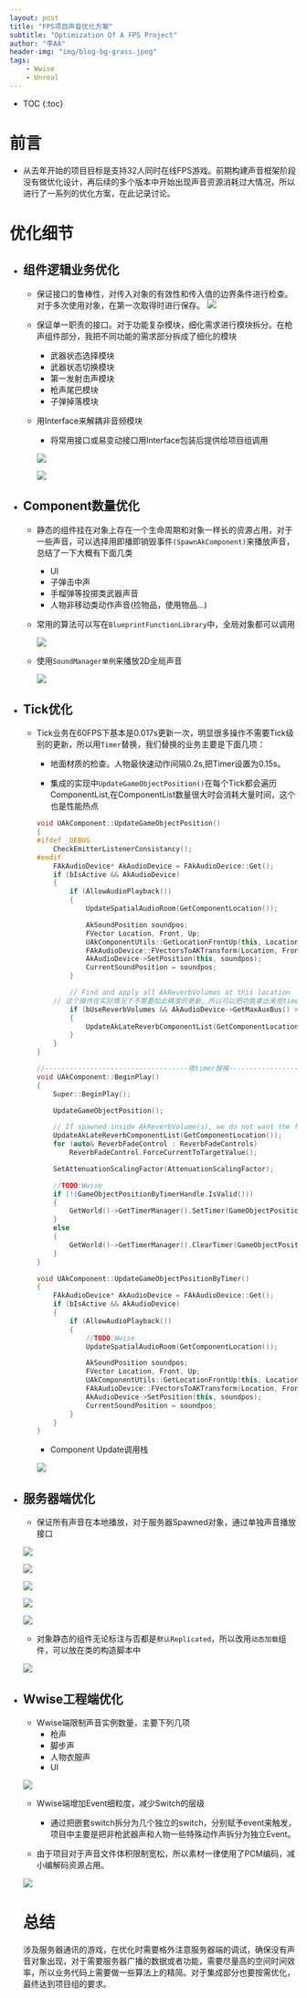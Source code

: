 ```yaml
---
layout: post
title: "FPS项目声音优化方案"
subtitle: "Optimization Of A FPS Project"
author: "李AA"
header-img: "img/blog-bg-grass.jpeg"
tags:
    - Wwise
    - Unreal
---
```


* TOC
{:toc}


# 前言
* 从去年开始的项目目标是支持32人同时在线FPS游戏。前期构建声音框架阶段没有做优化设计，再后续的多个版本中开始出现声音资源消耗过大情况，所以进行了一系列的优化方案，在此记录讨论。

# 优化细节
* ## 组件逻辑业务优化
  * 保证接口的鲁棒性，对传入对象的有效性和传入值的边界条件进行检查。对于多次使用对象，在第一次取得时进行保存。
    ![](/img/in-post/FPSOptimization/ValidCheck.PNG)
  * 保证单一职责的接口。对于功能复杂模块，细化需求进行模块拆分。在枪声组件部分，我把不同功能的需求部分拆成了细化的模块
    * 武器状态选择模块
    * 武器状态切换模块
    * 第一发射击声模块
    * 枪声尾巴模块
    * 子弹掉落模块
  * 用Interface来解耦非音频模块
    * 将常用接口或易变动接口用Interface包装后提供给项目组调用
    
    ![](/img/in-post/FPSOptimization/ISoundManager.PNG)
    
    ![](/img/in-post/FPSOptimization/ISoundManager02.PNG)

* ## Component数量优化
  * 静态的组件挂在对象上存在一个生命周期和对象一样长的资源占用，对于一些声音，可以选择用即播即销毁事件```(SpawnAkComponent)```来播放声音，总结了一下大概有下面几类
    * UI
    * 子弹击中声
    * 手榴弹等投掷类武器声音
    * 人物非移动类动作声音(捡物品，使用物品...)
  * 常用的算法可以写在```BlueprintFunctionLibrary```中，全局对象都可以调用
    
    ![](/img/in-post/FPSOptimization/BPFunctionLibrary.PNG) 

  * 使用```SoundManager单例```来播放2D全局声音
    
    ![](/img/in-post/FPSOptimization/SoundManager.PNG)

* ## Tick优化
  * Tick业务在60FPS下基本是0.017s更新一次，明显很多操作不需要Tick级别的更新，所以用```Timer```替换，我们替换的业务主要是下面几项：
    * 地面材质的检查。人物最快速动作间隔0.2s,把Timer设置为0.15s。

    * 集成的实现中```UpdateGameObjectPosition()```在每个Tick都会遍历ComponentList,在ComponentList数量很大时会消耗大量时间，这个也是性能热点

    ```cpp
    void UAkComponent::UpdateGameObjectPosition()
    {
    #ifdef _DEBUG
    	CheckEmitterListenerConsistancy();
    #endif
    	FAkAudioDevice* AkAudioDevice = FAkAudioDevice::Get();
    	if (bIsActive && AkAudioDevice)
    	{
    		if (AllowAudioPlayback())
    		{
    			UpdateSpatialAudioRoom(GetComponentLocation());

    			AkSoundPosition soundpos;
    			FVector Location, Front, Up;
    			UAkComponentUtils::GetLocationFrontUp(this, Location, Front, Up);
    			FAkAudioDevice::FVectorsToAKTransform(Location, Front, Up, soundpos);
    			AkAudioDevice->SetPosition(this, soundpos);
    			CurrentSoundPosition = soundpos;
    		}

    		// Find and apply all AkReverbVolumes at this location
        // 这个操作在实际情况下不需要如此精度的更新，所以可以把功能拿出来用timer更新
    		if (bUseReverbVolumes && AkAudioDevice->GetMaxAuxBus() > 0)
    		{
    			UpdateAkLateReverbComponentList(GetComponentLocation());
    		}
    	}
    }

    //-----------------------------------用timer替换-----------------------------------
    void UAkComponent::BeginPlay()
    {
    	Super::BeginPlay();

    	UpdateGameObjectPosition();

    	// If spawned inside AkReverbVolume(s), we do not want the fade in effect to kick in.
    	UpdateAkLateReverbComponentList(GetComponentLocation());
    	for (auto& ReverbFadeControl : ReverbFadeControls)
    		ReverbFadeControl.ForceCurrentToTargetValue();

    	SetAttenuationScalingFactor(AttenuationScalingFactor);

    	//TODO:Wwise
    	if (!(GameObjectPositionByTimerHandle.IsValid()))
    	{
    		GetWorld()->GetTimerManager().SetTimer(GameObjectPositionByTimerHandle, this, &UAkComponent::UpdateGameObjectPositionByTimer, 0.02, true);
    	}
    	else
    	{
    		GetWorld()->GetTimerManager().ClearTimer(GameObjectPositionByTimerHandle);
    	}
    }

    void UAkComponent::UpdateGameObjectPositionByTimer()
    {
    	FAkAudioDevice* AkAudioDevice = FAkAudioDevice::Get();
    	if (bIsActive && AkAudioDevice)
    	{
    		if (AllowAudioPlayback())
    		{
    			//TODO:Wwise
    			UpdateSpatialAudioRoom(GetComponentLocation());

    			AkSoundPosition soundpos;
    			FVector Location, Front, Up;
    			UAkComponentUtils::GetLocationFrontUp(this, Location, Front, Up);
    			FAkAudioDevice::FVectorsToAKTransform(Location, Front, Up, soundpos);
    			AkAudioDevice->SetPosition(this, soundpos);
    			CurrentSoundPosition = soundpos;
    		}
    	}
    }
    ``` 
    * Component Update调用栈
    
    ![](/img/in-post/FPSOptimization/CallStack.PNG)

* ## 服务器端优化
  * 保证所有声音在本地播放，对于服务器Spawned对象，通过单独声音播放接口
  
  ![](/img/in-post/FPSOptimization/TickOnServe.PNG)
  
  ![](/img/in-post/FPSOptimization/Replicate.PNG)
  
  ![](/img/in-post/FPSOptimization/Authority.PNG)
  
  ![](/img/in-post/FPSOptimization/MulticastInterface.PNG)
  
  ![](/img/in-post/FPSOptimization/Multicast.PNG)
  
  * 对象静态的组件无论标注与否都是```默认Replicated```，所以改用```动态加载```组件，可以放在类的构造脚本中
  
  ![](/img/in-post/FPSOptimization/ConstructAkComponent.PNG)
  
* ## Wwise工程端优化
  * Wwise端限制声音实例数量，主要下列几项
    * 枪声
    * 脚步声
    * 人物衣服声
    * UI
  
  ![](/img/in-post/FPSOptimization/PlaybackLimit.PNG)
  
  * Wwise端增加Event细粒度，减少Switch的层级
    * 通过把嵌套switch拆分为几个独立的switch，分别赋予event来触发，项目中主要是把非枪武器声和人物一些特殊动作声拆分为独立Event。
  
  * 由于项目对于声音文件体积限制宽松，所以素材一律使用了PCM编码，减小编解码资源占用。
  
  ![](/img/in-post/FPSOptimization/Conversion.PNG)

  # 总结
  涉及服务器通讯的游戏，在优化时需要格外注意服务器端的调试，确保没有声音对象出现，对于需要服务器广播的数据或者功能，需要尽量高的空间时间效率，所以业务代码上需要做一些算法上的精简。对于集成部分也要按需优化，最终达到项目组的要求。